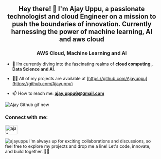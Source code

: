 <h2 align="center"> Hey there! 👋 I'm Ajay Uppu, a passionate technologist and cloud Engineer on a mission to push the boundaries of innovation. Currently harnessing the power of machine learning, AI and aws cloud</h2>
<h3 align="center"> AWS Cloud, Machine Learning and AI </h3>

- 🌱 I’m currently diving into the fascinating realms of **cloud computing , Data Science and AI**.

- 👨‍💻 All of my projects are available at [https://github.com/Ajayuppu](https://github.com/Ajayuppu)
  
- 📫 How to reach me: **ajay.uppu6@gmail.com**

![Ajay Github gif new](https://github.com/Ajayuppu/AjayUppu/assets/55712378/6fab349f-2757-4b6f-8fde-d211384e8e2f)


<h3 align="left">Connect with me:</h3>
<p align="left">
  <a href="https://linkedin.com/in/ajayuppu" target="blank"><img align="center" src="https://raw.githubusercontent.com/rahuldkjain/github-profile-readme-generator/master/src/images/icons/Social/linked-in-alt.svg" alt="ajay uppu" height="30" width="40" /></a>
</p>

<p><img align="left" src="https://github-readme-stats.vercel.app/api/top-langs?username=ajayuppu&show_icons=true&locale=en&layout=compact" alt="ajayuppu" /></p>


I'm always up for exciting collaborations and discussions, so feel free to explore my projects and drop me a line! Let's code, innovate, and build together. 🚀✨
